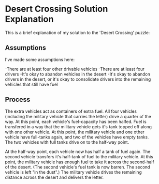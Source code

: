 # Desert Crossing Solution Explanation

This is a brief explanation of my solution to the 'Desert Crossing' puzzle:

## Assumptions

I've made some assumptions here:

-There are at least four other drivable vehicles
-There are at least four drivers
-It's okay to abandon vehicles in the desert
-It's okay to abandon drivers in the desert, or it's okay to consolidate drivers into the remaining vehicles that still have fuel

## Process

The extra vehicles act as containers of extra fuel.  All four vehicles (including the military vehicle that carries the letter) drive a quarter of the way.  At this point, each vehicle's fuel-capacity has been halfed.  Fuel is transfered in a way that the military vehicle gets it's tank topped off along with one other vehicle.  At this point, the military vehicle and one other vehicle have full-tanks again, and two of the vehicles have empty tanks.  The two vehicles with full tanks drive on to the half-way point.

At the half-way point, each vehicle now has half a tank of fuel again.  The second vehicle transfers it's half-tank of fuel to the military vehicle.  At this point, the military vehicle has enough fuel to take it across the second-half of the desert.  (The second vehicle's fuel tank is now barren.  The second vehicle is left "in the dust".)  The military vehicle drives the remaining distance across the desert and delivers the letter.

